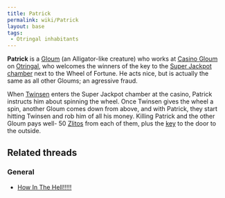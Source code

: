 ```yaml
---
title: Patrick
permalink: wiki/Patrick
layout: base
tags:
 - Otringal inhabitants
---
```


**Patrick** is a [Gloum](Gloum "wikilink") (an Alligator-like creature)
who works at [Casino Gloum](Casino_Gloum "wikilink") on
[Otringal](Otringal "wikilink"), who welcomes the winners of the key to
the [Super Jackpot chamber](Super_Jackpot_chamber "wikilink") next to
the Wheel of Fortune. He acts nice, but is actually the same as all
other Gloums; an agressive fraud.

When [Twinsen](Twinsen "wikilink") enters the Super Jackpot chamber at
the casino, Patrick instructs him about spinning the wheel. Once Twinsen
gives the wheel a spin, another Gloum comes down from above, and with
Patrick, they start hitting Twinsen and rob him of all his money.
Killing Patrick and the other Gloum pays well- 50
[Zlitos](Zlito "wikilink") from each of them, plus the
[key](key "wikilink") to the door to the outside.

## Related threads

### General

- [How In The
  Hell!!!!!](https://forum.magicball.net/showthread.php?t=10976)
